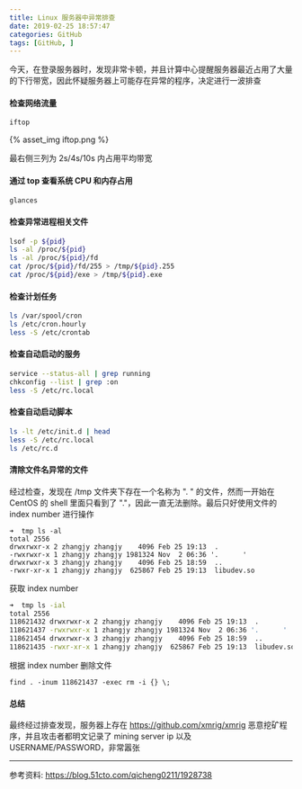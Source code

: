 ```yaml
---
title: Linux 服务器中异常排查
date: 2019-02-25 18:57:47
categories: GitHub
tags: [GitHub, ]
---
```


今天，在登录服务器时，发现非常卡顿，并且计算中心提醒服务器最近占用了大量的下行带宽，因此怀疑服务器上可能存在异常的程序，决定进行一波排查

<!-- more -->

#### 检查网络流量

```bash
iftop
```

{% asset_img iftop.png %}

最右侧三列为 2s/4s/10s 内占用平均带宽

#### 通过 top 查看系统 CPU 和内存占用

```bash
glances
```

#### 检查异常进程相关文件

```bash
lsof -p ${pid}
ls -al /proc/${pid}
ls -al /proc/${pid}/fd
cat /proc/${pid}/fd/255 > /tmp/${pid}.255
cat /proc/${pid}/exe > /tmp/${pid}.exe
```

#### 检查计划任务

```bash
ls /var/spool/cron
ls /etc/cron.hourly
less -S /etc/crontab
```

#### 检查自动启动的服务

```bash
service --status-all | grep running
chkconfig --list | grep :on
less -S /etc/rc.local
```

#### 检查自动启动脚本

```bash
ls -lt /etc/init.d | head
less -S /etc/rc.local
ls /etc/rc.d
```

#### 清除文件名异常的文件

经过检查，发现在 /tmp 文件夹下存在一个名称为 ".       " 的文件，然而一开始在 CentOS 的 shell 里面只看到了 "."，因此一直无法删除。最后只好使用文件的 index number 进行操作

```
➜  tmp ls -al
total 2556
drwxrwxr-x 2 zhangjy zhangjy    4096 Feb 25 19:13  .
-rwxrwxr-x 1 zhangjy zhangjy 1981324 Nov  2 06:36 '.      '
drwxrwxr-x 3 zhangjy zhangjy    4096 Feb 25 18:59  ..
-rwxr-xr-x 1 zhangjy zhangjy  625867 Feb 25 19:13  libudev.so
```

获取 index number

```bash
➜  tmp ls -ial
total 2556
118621432 drwxrwxr-x 2 zhangjy zhangjy    4096 Feb 25 19:13  .
118621437 -rwxrwxr-x 1 zhangjy zhangjy 1981324 Nov  2 06:36 '.      '
118621454 drwxrwxr-x 3 zhangjy zhangjy    4096 Feb 25 18:59  ..
118621435 -rwxr-xr-x 1 zhangjy zhangjy  625867 Feb 25 19:13  libudev.so
```

根据 index number 删除文件

```
find . -inum 118621437 -exec rm -i {} \;
```

#### 总结

最终经过排查发现，服务器上存在 https://github.com/xmrig/xmrig 恶意挖矿程序，并且攻击者都明文记录了 mining server ip 以及 USERNAME/PASSWORD，非常嚣张

---

参考资料: https://blog.51cto.com/qicheng0211/1928738
